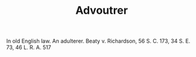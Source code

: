 ---
title: Advoutrer
letter: A
permalink: "/definitions/advoutrer.html"
body: In old English law. An adulterer. Beaty v. Richardson, 56 S. C. 173, 34 S. E.
  73, 46 L. R. A. 517
published_at: '2018-07-07'
layout: post
---